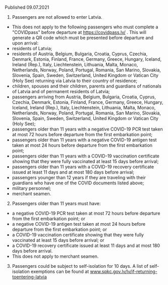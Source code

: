 Published 09.07.2021
1. Passengers are not allowed to enter Latvia.
- This does not apply to the following passengers who must complete a "COVIDpass" before departure at <a href="https://covidpass.lv/">https://covidpass.lv/</a> . This will generate a QR code which must be presented before departure and upon arrival:
- residents of Latvia;
- residents of Austria, Belgium, Bulgaria, Croatia, Cyprus, Czechia, Denmark, Estonia, Finland, France, Germany, Greece, Hungary, Iceland, Ireland (Rep.), Italy, Liechtenstein, Lithuania, Malta, Monaco, Netherlands, Norway, Poland, Portugal, Romania, San Marino, Slovakia, Slovenia, Spain, Sweden, Switzerland, United Kingdom or Vatican City (Holy See) returning via Latvia to their country of residence;
- children, spouses and their children, parents and guardians of nationals of Latvia and of permanent residents of Latvia;
- passengers arriving from Austria, Belgium, Bulgaria, Croatia, Cyprus, Czechia, Denmark, Estonia, Finland, France, Germany, Greece, Hungary, Iceland, Ireland (Rep.), Italy, Liechtenstein, Lithuania, Malta, Monaco, Netherlands, Norway, Poland, Portugal, Romania, San Marino, Slovakia, Slovenia, Spain, Sweden, Switzerland, United Kingdom or Vatican City (Holy See);
- passengers older than 11 years with a negative COVID-19 PCR test taken at most 72 hours before departure from the first embarkation point;
- passengers older than 11 years with a negative COVID-19 antigen test taken at most 24 hours before departure from the first embarkation point;
- passengers older than 11 years with a COVID-19 vaccination certificate showing that they were fully vaccinated at least 15 days before arrival;
- passengers older than 11 years with a COVID-19 recovery certificate issued at least 11 days and at most 180 days before arrival;
- passengers younger than 12 years if they are traveling with their guardians who have one of the COVID documents listed above;
- military personnel;
- merchant seamen.
2. Passengers older than 11 years must have:
- a negative COVID-19 PCR test taken at most 72 hours before departure from the first embarkation point; or
- a negative COVID-19 antigen test taken at most 24 hours before departure from the first embarkation point; or
- a COVID-19 vaccination certificate showing that they were fully vaccinated at least 15 days before arrival; or
- a COVID-19 recovery certificate issued at least 11 days and at most 180 days before arrival.
- This does not apply to merchant seamen.
3. Passengers could be subject to self-isolation for 10 days. A list of self-isolation exemptions can be found at <a href="http://www.spkc.gov.lv/lv/if-returning-toentering-latvia">www.spkc.gov.lv/lv/if-returning-toentering-latvia</a> 

